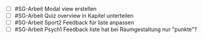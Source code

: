 - [ ] #SG-Arbeit Modal view erstellen
- [ ] #SG-Arbeit Quiz overview in Kapitel unterteilen
- [ ] #SG-Arbeit Sport2 Feedback für liste anpassen
- [ ] #SG-Arbeit Psych1 Feedback liste hat bei Raumgestaltung nur "punkte"?